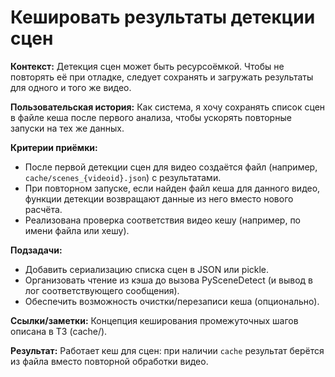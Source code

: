 # **Кешировать результаты детекции сцен**

**Контекст:** Детекция сцен может быть ресурсоёмкой. Чтобы не повторять её при отладке, следует сохранять и загружать результаты для одного и того же видео.


**Пользовательская история:** Как система, я хочу сохранять список сцен в файле кеша после первого анализа, чтобы ускорять повторные запуски на тех же данных.


**Критерии приёмки:**
- После первой детекции сцен для видео создаётся файл (например, `cache/scenes_{videoid}.json`) с результатами.
- При повторном запуске, если найден файл кеша для данного видео, функции детекции возвращают данные из него вместо нового расчёта.
- Реализована проверка соответствия видео кешу (например, по имени файла или хешу).


**Подзадачи:**
- Добавить сериализацию списка сцен в JSON или pickle.
- Организовать чтение из кэша до вызова PySceneDetect (и вывод в лог соответствующего сообщения).
- Обеспечить возможность очистки/перезаписи кеша (опционально).


**Ссылки/заметки:** Концепция кеширования промежуточных шагов описана в ТЗ (cache/).


**Результат:** Работает кеш для сцен: при наличии `cache` результат берётся из файла вместо повторной обработки видео.
